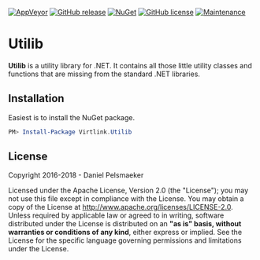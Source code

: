 [![AppVeyor](https://img.shields.io/appveyor/ci/Virtlink/utilib/master.svg)](https://ci.appveyor.com/project/Virtlink/utilib)
[![GitHub release](https://img.shields.io/github/release/Virtlink/utilib.svg)](https://github.com/Virtlink/utilib/releases)
[![NuGet](https://img.shields.io/nuget/v/Virtlink.Utilib.svg)](https://www.nuget.org/packages/Virtlink.Utilib/)
[![GitHub license](https://img.shields.io/github/license/Virtlink/utilib.svg)](http://www.apache.org/licenses/LICENSE-2.0)
[![Maintenance](https://img.shields.io/maintenance/yes/2018.svg)](https://github.com/Virtlink/utilib/commits/master)

# Utilib
**Utilib** is a utility library for .NET. It contains all those little utility classes and functions that are missing from the standard .NET libraries.

## Installation
Easiest is to install the NuGet package.

```PowerShell
PM> Install-Package Virtlink.Utilib
```

## License
Copyright 2016-2018 - Daniel Pelsmaeker

Licensed under the Apache License, Version 2.0 (the "License"); you may not use this file except in compliance with the License. You may obtain a copy of the License at <http://www.apache.org/licenses/LICENSE-2.0>. Unless required by applicable law or agreed to in writing, software distributed under the License is distributed on an **"as is" basis, without warranties or conditions of any kind**, either express or implied. See the License for the specific language governing permissions and limitations under the License.
